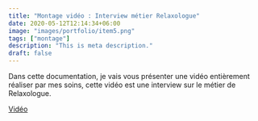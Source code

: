```yaml
---
title: "Montage vidéo : Interview métier Relaxologue"
date: 2020-05-12T12:14:34+06:00
image: "images/portfolio/item5.png"
tags: ["montage"]
description: "This is meta description."
draft: false
---
```


Dans cette documentation, je vais vous présenter une vidéo entièrement réaliser par mes soins, cette vidéo est une interview sur le métier de Relaxologue.

[Vidéo](https://www.youtube.com/watch?v=D_5IVYSZJh8)